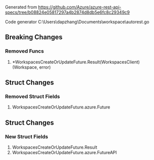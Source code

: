 Generated from https://github.com/Azure/azure-rest-api-specs/tree/b08824e05817297a4b2874d8db5e6fc8c29349c9

Code generator C:\Users\dapzhang\Documents\workspace\autorest.go

## Breaking Changes

### Removed Funcs

1. *WorkspacesCreateOrUpdateFuture.Result(WorkspacesClient) (Workspace, error)

## Struct Changes

### Removed Struct Fields

1. WorkspacesCreateOrUpdateFuture.azure.Future

## Struct Changes

### New Struct Fields

1. WorkspacesCreateOrUpdateFuture.Result
1. WorkspacesCreateOrUpdateFuture.azure.FutureAPI
